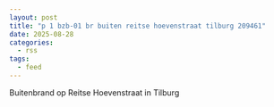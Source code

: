 ```yaml
---
layout: post
title: "p 1 bzb-01 br buiten reitse hoevenstraat tilburg 209461"
date: 2025-08-28
categories: 
  - rss
tags: 
  - feed
---
```


Buitenbrand op Reitse Hoevenstraat in Tilburg
